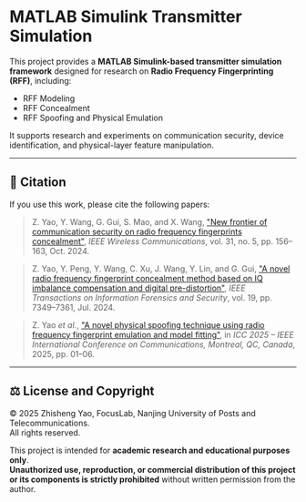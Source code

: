 # MATLAB Simulink Transmitter Simulation

This project provides a **MATLAB Simulink-based transmitter simulation framework** designed for research on **Radio Frequency Fingerprinting (RFF)**, including:

- RFF Modeling  
- RFF Concealment  
- RFF Spoofing and Physical Emulation  

It supports research and experiments on communication security, device identification, and physical-layer feature manipulation.

---

## 📘 Citation

If you use this work, please cite the following papers:

> Z. Yao, Y. Wang, G. Gui, S. Mao, and X. Wang, ["New frontier of communication security on radio frequency fingerprints concealment"](https://ieeexplore.ieee.org/abstract/document/10702567), *IEEE Wireless Communications*, vol. 31, no. 5, pp. 156–163, Oct. 2024.  

> Z. Yao, Y. Peng, Y. Wang, C. Xu, J. Wang, Y. Lin, and G. Gui, ["A novel radio frequency fingerprint concealment method based on IQ imbalance compensation and digital pre-distortion"](https://ieeexplore.ieee.org/abstract/document/10613859), *IEEE Transactions on Information Forensics and Security*, vol. 19, pp. 7349–7361, Jul. 2024.  

> Z. Yao *et al.*, ["A novel physical spoofing technique using radio frequency fingerprint emulation and model fitting"](https://ieeexplore.ieee.org/abstract/document/11161944), in *ICC 2025 – IEEE International Conference on Communications, Montreal, QC, Canada*, 2025, pp. 01–06.

---

## ⚖️ License and Copyright

© 2025 Zhisheng Yao, FocusLab, Nanjing University of Posts and Telecommunications.  
All rights reserved.

This project is intended for **academic research and educational purposes only**.  
**Unauthorized use, reproduction, or commercial distribution of this project or its components is strictly prohibited** without written permission from the author.
